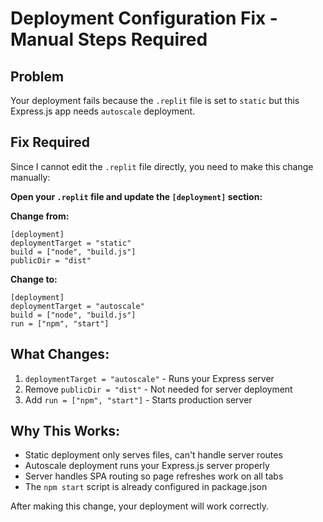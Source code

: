 # Deployment Configuration Fix - Manual Steps Required

## Problem
Your deployment fails because the `.replit` file is set to `static` but this Express.js app needs `autoscale` deployment.

## Fix Required
Since I cannot edit the `.replit` file directly, you need to make this change manually:

**Open your `.replit` file and update the `[deployment]` section:**

**Change from:**
```
[deployment]
deploymentTarget = "static"
build = ["node", "build.js"]
publicDir = "dist"
```

**Change to:**
```
[deployment]
deploymentTarget = "autoscale"
build = ["node", "build.js"]
run = ["npm", "start"]
```

## What Changes:
1. `deploymentTarget = "autoscale"` - Runs your Express server
2. Remove `publicDir = "dist"` - Not needed for server deployment  
3. Add `run = ["npm", "start"]` - Starts production server

## Why This Works:
- Static deployment only serves files, can't handle server routes
- Autoscale deployment runs your Express.js server properly
- Server handles SPA routing so page refreshes work on all tabs
- The `npm start` script is already configured in package.json

After making this change, your deployment will work correctly.